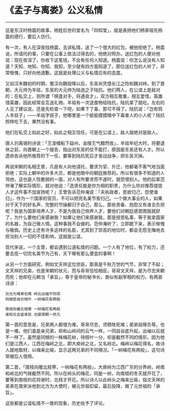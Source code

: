 # 《孟子与离娄》公义私情

------

这是东汉时杨震的故事，杨姓后世的堂名为「四知堂」，就是表扬他们杨家祖先杨震的德行，要后人仿行。

有一次，有人在深夜找杨震，去讲私情，送了一个很大的红包，被他拒绝了。杨震说，所请托的事，只要在公事上依法过得去的，他绝对照办。送红包的人便对他说：现在夜深了，你收下这笔钱，不会有任何人知道。杨震说：你怎么说没有人知道？天知、地知、你知、我知，至少就有四方面知道了。那位送红包的人听了，非常惭愧，只好向他道歉。这就是处理公义与私情应有的态度。

又如汉末魏初的时期，蜀汉向魏投降以后，东吴尚凭借长江之险和魏对峙。到了晋朝，大元帅为羊祜，东吴的大元帅为陆逊之子陆抗。他们两人，在公谊上是敌对的；在私交上，则所谓「棋逢对手，将遇良才」，双方相互敬重，相互爱惜，英雄惜英雄，因此经常会互送礼物。羊祜有一次送食物给陆抗，陆抗拿了就吃。左右的人见了建议说，还是先检查一下吧，如果下了毒，那可不得了。陆抗说：「岂有鸩人羊叔子」——羊祜字叔子，他哪里是一个偷偷摸摸暗中下毒害人的小人呢？陆抗照样吃下去，果然没有事。

他们在私交上如此之好，如此之相互信任，可是在公谊上，敌人就绝对是敌人。

唐人刘禹锡的诗说：「王浚楼船下益州，金陵王气黯然收」，羊祜年纪大时，将要退休之前，向晋朝上一个报告，指出对东吴的仗不能打，原因是东吴还有人才。所以遗命告诉他所推荐的下一任，要等到陆抗死后才发动战争，把东吴灭掉。

再说宋朝的名相王曾，凡是有人向他请托，要求为官、升迁，他都毫不客气地当面拒绝；实际上朝中的许多大员，都是他暗中向朝廷推荐的。所以有很多不知道的人骂他，这也是人性脆弱的一面，对人有所要求而不遂时，就怨恨别人。他的后辈范仲淹了解实际情形，就对他说：「选贤任能是你为相的职责，为什么你对推荐提拔人才这件事不加宣扬呢？」王曾告诉范仲淹说：「夫执政者，恩欲归己，怨使谁归」，作为一个国家的官员，不可以把完名美节皆归己。一个做大事业的人，如果对于天下的好名声、完整的节操都归于自己，那么，那些责备、抱怨又有谁去负担呢？我是为国家培养人才，不是为我自己培养人才，要他们对朝廷感恩图报就好了，为什么要他们来感谢我？如果让他们来感谢我，那是授恩私事，等于我拿国家的名器，为自己做人情。这种事我不会做的。范仲淹听了，立即跪下来，表示惭愧与敬佩。历史上还有许多这样的名臣，尤其到了崇高的地位时，都会无怨无悔地去担当别人一切的不佳影响，这就是公谊。

现代来说，一个主管，都会遇到公道私情的问题。一个人有了地位，有了权力，还要去揽一切完名美节为己有，天下哪有那么便宜的事啊！

从另一个方面研究，例如文天祥这位忠臣，那真是千秋万世的气节，非常了不起；文天祥的兄弟，也是宋朝的状元，而与哥哥恰恰相反。哥哥文天祥，是为尽忠宋朝而死；他却在元朝当「承旨」，等于皇帝的秘书长，类似有副宰相的权力。有两首诗讲：
```
兄也为难弟也难 岭云出岫不同观
同根若自分枝叶 一树梅花有两般

南枝向暖北枝寒 一树梅花有两般
谁知北去留承旨 也是南朝一状元
```
第一首的意思是，兄弟两人都很为难，哥哥尽忠，须牺牲死难；弟弟投降负辱，也是一难。他们虽是亲兄弟，却和山岭间的云气一样，一同自谷底升起，出岫以后就不一样了。虽然是同根的一株梅花树，待枝叶一分，却是截然不同的情形。因为他们是江西人，江西在梅岭之北，即大庾岭之北，又名岭北。梅岭以梅花得名，故诗人就地取材，以梅来比喻，显示这两兄弟的不同境况。「一树梅花有两般」，这句诗常被后人借用。

第二首，「南枝向暖北枝寒，一树梅花有两般」，大庾岭为江西广东的分界岭，岭南和岭北的气候截然不同。所以在岭头的梅花，同是一树，向南枝的冬天就开花了，要等到南枝的花将谢时，北枝才开花。所以诗人以此岭头之梅来比喻，指文天祥的弟弟在南宋派他到北方为大使时，被元世祖扣留，最后投降，做了元世祖的「承旨」。

这些都是公谊私情不一致的现象，历史给予了评论。

